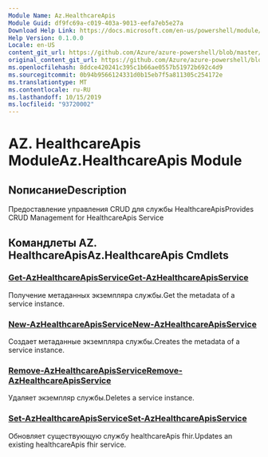 ```yaml
---
Module Name: Az.HealthcareApis
Module Guid: df9fc69a-c019-403a-9013-eefa7eb5e27a
Download Help Link: https://docs.microsoft.com/en-us/powershell/module/az.healthcareapis
Help Version: 0.1.0.0
Locale: en-US
content_git_url: https://github.com/Azure/azure-powershell/blob/master/src/HealthcareApis/HealthcareApis/help/Az.HealthcareApis.md
original_content_git_url: https://github.com/Azure/azure-powershell/blob/master/src/HealthcareApis/HealthcareApis/help/Az.HealthcareApis.md
ms.openlocfilehash: 8ddce420241c395c1b66ae0557b51972b692c4d9
ms.sourcegitcommit: 0b94b9566124331d0b15eb7f5a811305c254172e
ms.translationtype: MT
ms.contentlocale: ru-RU
ms.lasthandoff: 10/15/2019
ms.locfileid: "93720002"
---
```

# <span data-ttu-id="8ad21-101">AZ. HealthcareApis Module</span><span class="sxs-lookup"><span data-stu-id="8ad21-101">Az.HealthcareApis Module</span></span>
## <span data-ttu-id="8ad21-102">Nописание</span><span class="sxs-lookup"><span data-stu-id="8ad21-102">Description</span></span>
<span data-ttu-id="8ad21-103">Предоставление управления CRUD для службы HealthcareApis</span><span class="sxs-lookup"><span data-stu-id="8ad21-103">Provides CRUD Management for HealthcareApis Service</span></span>

## <span data-ttu-id="8ad21-104">Командлеты AZ. HealthcareApis</span><span class="sxs-lookup"><span data-stu-id="8ad21-104">Az.HealthcareApis Cmdlets</span></span>
### [<span data-ttu-id="8ad21-105">Get-AzHealthcareApisService</span><span class="sxs-lookup"><span data-stu-id="8ad21-105">Get-AzHealthcareApisService</span></span>](Get-AzHealthcareApisService.md)
<span data-ttu-id="8ad21-106">Получение метаданных экземпляра службы.</span><span class="sxs-lookup"><span data-stu-id="8ad21-106">Get the metadata of a service instance.</span></span>

### [<span data-ttu-id="8ad21-107">New-AzHealthcareApisService</span><span class="sxs-lookup"><span data-stu-id="8ad21-107">New-AzHealthcareApisService</span></span>](New-AzHealthcareApisService.md)
<span data-ttu-id="8ad21-108">Создает метаданные экземпляра службы.</span><span class="sxs-lookup"><span data-stu-id="8ad21-108">Creates the metadata of a service instance.</span></span>

### [<span data-ttu-id="8ad21-109">Remove-AzHealthcareApisService</span><span class="sxs-lookup"><span data-stu-id="8ad21-109">Remove-AzHealthcareApisService</span></span>](Remove-AzHealthcareApisService.md)
<span data-ttu-id="8ad21-110">Удаляет экземпляр службы.</span><span class="sxs-lookup"><span data-stu-id="8ad21-110">Deletes a service instance.</span></span>

### [<span data-ttu-id="8ad21-111">Set-AzHealthcareApisService</span><span class="sxs-lookup"><span data-stu-id="8ad21-111">Set-AzHealthcareApisService</span></span>](Set-AzHealthcareApisService.md)
<span data-ttu-id="8ad21-112">Обновляет существующую службу healthcareApis fhir.</span><span class="sxs-lookup"><span data-stu-id="8ad21-112">Updates an existing healthcareApis fhir service.</span></span>

